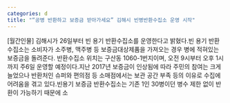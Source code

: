 ```yaml
---
categories: d
title: "“공병 반환하고 보증금 받아가세요” 김해시 빈병반환수집소 운영 시작"
---
```

[월간인물] 김해시가 26일부터 빈 용기 반환수집소를 운영한다고 밝혔다.빈 용기 반환수집소는 소비자가 소주병, 맥주병 등 보증금대상제품을 가져오는 경우 병에 적혀있는 보증금을 돌려준다. 반환수집소 위치는 구산동 1060-1번지이며, 오전 9시부터 오후 1시까지 주6일 운영할 예정이다.지난 2017년 보증금이 인상됨에 따라 주민의 참여는 크게 늘었으나 반환처인 슈퍼와 편의점 등 소매점에서는 보관 공간 부족 등의 이유로 수집에 어려움을 겪고 있다.빈용기 보증금 반환수집소는 기존 1인 30병이던 병수 제한 없이 반환이 가능하기 때문에 소